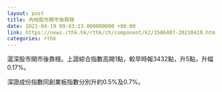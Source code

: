 ```yaml
---
layout: post
title: 內地股市開市後靠穩
date: 2021-04-19 09:43:13.000000000 +08:00
link: https://news.rthk.hk/rthk/ch/component/k2/1586487-20210419.htm
categories: rthk
---
```


滬深股市開市後靠穩。上證綜合指數高開1點，較早時報3432點，升5點，升幅0.17%。

深證成份指數同創業板指數分別升約0.5%及0.7%。
